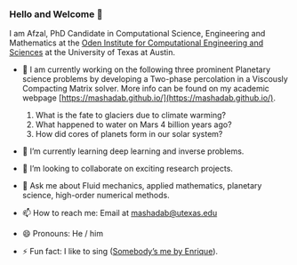 ### Hello and Welcome 👋

 I am Afzal, PhD Candidate in Computational Science, Engineering and Mathematics at the [Oden Institute for Computational Engineering and Sciences](https://www.oden.utexas.edu/) at the University of Texas at Austin. 

- 🔭 I am currently working on the following three prominent Planetary science problems by developing a Two-phase percolation in a Viscously Compacting Matrix solver. More info can be found on my academic webpage [https://mashadab.github.io/](https://mashadab.github.io/).
  1. What is the fate to glaciers due to climate warming?
  2. What happened to water on Mars 4 billion years ago?
  3. How did cores of planets form in our solar system?

- 🌱 I’m currently learning deep learning and inverse problems.
- 👯 I’m looking to collaborate on exciting research projects.
- 💬 Ask me about Fluid mechanics, applied mathematics, planetary science, high-order numerical methods.
- 📫 How to reach me: Email at [mashadab@utexas.edu](mashadab@utexas.edu)
- 😄 Pronouns: He / him
- ⚡ Fun fact: I like to sing ([Somebody’s me by Enrique](https://www.youtube.com/watch?v=srQ95NoJWFk)).
